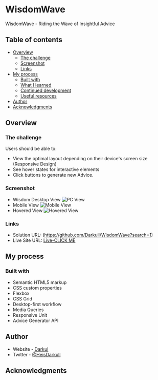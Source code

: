 # WisdomWave

WisdomWave - Riding the Wave of Insightful Advice

## Table of contents

- [Overview](#overview)
  - [The challenge](#the-challenge)
  - [Screenshot](#screenshot)
  - [Links](#links)
- [My process](#my-process)
  - [Built with](#built-with)
  - [What I learned](#what-i-learned)
  - [Continued development](#continued-development)
  - [Useful resources](#useful-resources)
- [Author](#author)
- [Acknowledgments](#acknowledgments)

## Overview

### The challenge

Users should be able to:

- View the optimal layout depending on their device's screen size (Responsive Design)
- See hover states for interactive elements
- Click buttons to generate new Advice.

### Screenshot

- Wisdom Desktop View
  ![PC View](https://i.imgur.com/xj8VkKy.png)
- Mobile View
  ![Mobile View](https://i.imgur.com/iza7Yn9.png)
- Hovered View
  ![Hovered View](https://i.imgur.com/49m0jne.gif)

### Links

- Solution URL: (https://github.com/Darkull/WisdomWave?search=1)
- Live Site URL: <a href="https://wisdomwave.netlify.app/" target="_blank">Live-CLICK ME</a>

## My process

### Built with

- Semantic HTML5 markup
- CSS custom properties
- Flexbox
- CSS Grid
- Desktop-first workflow
- Media Queries
- Responsive Unit
- Advice Generator API

## Author

- Website - [Darkul](https://github.com/Darkull)
- Twitter - [@HeisDarkull](https://twitter.com/HeisDarkull)

## Acknowledgments
